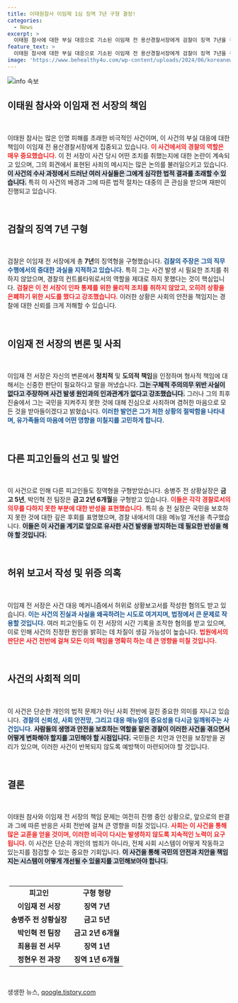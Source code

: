 ```yaml
---
title: 이태원참사 이임재 1심 징역 7년 구형 결정!
categories:
  - News
excerpt: >
  이태원 참사에 대한 부실 대응으로 기소된 이임재 전 용산경찰서장에게 검찰이 징역 7년을 구형했다. 그는 국민을 지키지 못한 점에 사과하며 모든 것을 내려놓겠다고 밝혔다. 과연 법정에서 어떤 결론이 내려질까?
feature_text: >
  이태원 참사에 대한 부실 대응으로 기소된 이임재 전 용산경찰서장에게 검찰이 징역 7년을 구형했다. 그는 국민을 지키지 못한 점에 사과하며 모든 것을 내려놓겠다고 밝혔다. 과연 법정에서 어떤 결론이 내려질까?
image: 'https://www.behealthy4u.com/wp-content/uploads/2024/06/koreanews.jpg'
---
```


<p><img src="https://www.behealthy4u.com/wp-content/uploads/2024/06/koreanews.jpg" alt="info 속보" /></p>

<h2 data-ke-size="size26">이태원 참사와 이임재 전 서장의 책임</h2>

<p data-ke-size="size16">&nbsp;</p>

<p>이태원 참사는 많은 인명 피해를 초래한 비극적인 사건이며, 이 사건의 부실 대응에 대한 책임이 이임재 전 용산경찰서장에게 집중되고 있습니다. <b><span style="color: #ee2323;">이 사건에서의 경찰의 역할은 매우 중요했습니다.</span></b> 이 전 서장이 사건 당시 어떤 조치를 취했는지에 대한 논란이 계속되고 있으며, 그의 회견에서 표현된 사죄의 메시지는 많은 논의를 불러일으키고 있습니다. <b><span style="background-color: #21538527;">이 사건의 수사 과정에서 드러난 여러 사실들은 그에게 심각한 법적 결과를 초래할 수 있습니다.</span></b> 특히 이 사건의 배경과 그에 따른 법적 절차는 대중의 큰 관심을 받으며 재판이 진행되고 있습니다.</p>

<p data-ke-size="size16">&nbsp;</p>

<h2 data-ke-size="size26">검찰의 징역 7년 구형</h2>

<p data-ke-size="size16">&nbsp;</p>

<p>검찰은 이임재 전 서장에게 총 <b>7년</b>의 징역형을 구형했습니다. <b><span style="color: #1a5490;">검찰의 주장은 그의 직무 수행에서의 중대한 과실을 지적하고 있습니다.</span></b> 특히 그는 사건 발생 시 필요한 조치를 취하지 않았으며, 경찰의 컨트롤타워로서의 역할을 제대로 하지 못했다는 것이 핵심입니다. <b><span style="color: #ee2323;">검찰은 이 전 서장이 인파 통제를 위한 물리적 조치를 취하지 않았고, 오히려 상황을 은폐하기 위한 시도를 했다고 강조했습니다.</span></b> 이러한 상황은 사회의 안전을 책임지는 경찰에 대한 신뢰를 크게 저해할 수 있습니다.</p>

<p data-ke-size="size16">&nbsp;</p>

<h2 data-ke-size="size26">이임재 전 서장의 변론 및 사죄</h2>

<p data-ke-size="size16">&nbsp;</p>

<p>이임재 전 서장은 자신의 변론에서 <b>정치적</b> 및 <b>도의적 책임</b>을 인정하며 형사적 책임에 대해서는 신중한 판단이 필요하다고 말을 꺼냈습니다. <b><span style="background-color: #21538527;">그는 구체적 주의의무 위반 사실이 없다고 주장하며 사건 발생 원인과의 인과관계가 없다고 강조했습니다.</span></b> 그러나 그의 최후진술에서 그는 국민을 지켜주지 못한 것에 대해 진심으로 사죄하며 겸허한 마음으로 모든 것을 받아들이겠다고 밝혔습니다. <b><span style="color: #1a5490;">이러한 발언은 그가 처한 상황의 절박함을 나타내며, 유가족들의 마음에 어떤 영향을 미칠지를 고민하게 합니다.</span></b></p>

<p data-ke-size="size16">&nbsp;</p>

<h2 data-ke-size="size26">다른 피고인들의 선고 및 발언</h2>

<p data-ke-size="size16">&nbsp;</p>

<p>이 사건으로 인해 다른 피고인들도 징역형을 구형받았습니다. 송병주 전 상황실장은 <b>금고 5년</b>, 박인혁 전 팀장은 <b>금고 2년 6개월</b>을 구형받고 있습니다. <b><span style="color: #ee2323;">이들은 각각 경찰로서의 의무를 다하지 못한 부분에 대한 반성을 표현했습니다.</span></b> 특히 송 전 실장은 국민을 보호하지 못한 것에 대한 깊은 후회를 표명했으며, 경찰 내에서의 대응 메뉴얼 개선을 촉구했습니다. <b><span style="background-color: #21538527;">이들은 이 사건을 계기로 앞으로 유사한 사건 발생을 방지하는 데 필요한 반성을 해야 할 것입니다.</span></b></p>

<p data-ke-size="size16">&nbsp;</p>

<h2 data-ke-size="size26">허위 보고서 작성 및 위증 의혹</h2>

<p data-ke-size="size16">&nbsp;</p>

<p>이임재 전 서장은 사건 대응 메커니즘에서 허위로 상황보고서를 작성한 혐의도 받고 있습니다. <b><span style="color: #1a5490;">이는 사건의 진실과 사실을 왜곡하려는 시도로 여겨지며, 법정에서 큰 문제로 작용할 것입니다.</span></b> 여러 피고인들도 이 전 서장의 시간 기록을 조작한 혐의를 받고 있으며, 이로 인해 사건의 진정한 원인을 밝히는 데 차질이 생길 가능성이 높습니다. <b><span style="color: #ee2323;">법원에서의 판단은 사건 전반에 걸쳐 모든 이의 책임을 명확히 하는 데 큰 영향을 미칠 것입니다.</span></b></p>

<p data-ke-size="size16">&nbsp;</p>

<h2 data-ke-size="size26">사건의 사회적 의미</h2>

<p data-ke-size="size16">&nbsp;</p>

<p>이 사건은 단순한 개인의 법적 문제가 아닌 사회 전반에 걸친 중요한 의미를 지니고 있습니다. <b><span style="color: #1a5490;">경찰의 신뢰성, 사회 안전망, 그리고 대응 매뉴얼의 중요성을 다시금 일깨워주는 사건입니다.</span></b> <b><span style="background-color: #21538527;">사람들의 생명과 안전을 보호하는 역할을 맡은 경찰이 이러한 사건을 겪으면서 어떻게 변화해야 할지를 고민해야 할 시점입니다.</span></b> 국민들은 치안과 안전을 보장받을 권리가 있으며, 이러한 사건이 반복되지 않도록 예방책이 마련되어야 할 것입니다.</p>

<p data-ke-size="size16">&nbsp;</p>

<h2 data-ke-size="size26">결론</h2>

<p data-ke-size="size16">&nbsp;</p>

<p>이태원 참사와 이임재 전 서장의 책임 문제는 여전히 진행 중인 상황으로, 앞으로의 판결과 그에 따른 반응은 사회 전반에 걸쳐 큰 영향을 미칠 것입니다. <b><span style="color: #ee2323;">사회는 이 사건을 통해 많은 교훈을 얻을 것이며, 이러한 비극이 다시는 발생하지 않도록 지속적인 노력이 요구됩니다.</span></b> 이 사건은 단순히 개인의 범죄가 아니라, 전체 사회 시스템이 어떻게 작동하고 있는지를 점검할 수 있는 중요한 기회입니다. <b><span style="background-color: #21538527;">이 사건을 통해 국민의 안전과 치안을 책임지는 시스템이 어떻게 개선될 수 있을지를 고민해보아야 합니다.</span></b></p>

<p data-ke-size="size16">&nbsp;</p>

<table style="width: 100%; border-radius: 6px;">
    <tr>
        <td style="text-align: center; height: 17px;"><b>피고인</b></td>
        <td style="text-align: center; height: 17px;"><b>구형 형량</b></td>
    </tr>
    <tr>
        <td style="text-align: center; height: 17px;"><b>이임재 전 서장</b></td>
        <td style="text-align: center; height: 17px;"><b>징역 7년</b></td>
    </tr>
    <tr>
        <td style="text-align: center; height: 17px;"><b>송병주 전 상황실장</b></td>
        <td style="text-align: center; height: 17px;"><b>금고 5년</b></td>
    </tr>
    <tr>
        <td style="text-align: center; height: 17px;"><b>박인혁 전 팀장</b></td>
        <td style="text-align: center; height: 17px;"><b>금고 2년 6개월</b></td>
    </tr>
    <tr>
        <td style="text-align: center; height: 17px;"><b>최용원 전 서무</b></td>
        <td style="text-align: center; height: 17px;"><b>징역 1년</b></td>
    </tr>
    <tr>
        <td style="text-align: center; height: 17px;"><b>정현우 전 과장</b></td>
        <td style="text-align: center; height: 17px;"><b>징역 1년 6개월</b></td>
    </tr>
</table>

<p data-ke-size="size16">&nbsp;</p>
생생한 뉴스, <a href="https://qoogle.tistory.com" rel="dofollow">qoogle.tistory.com</a>


